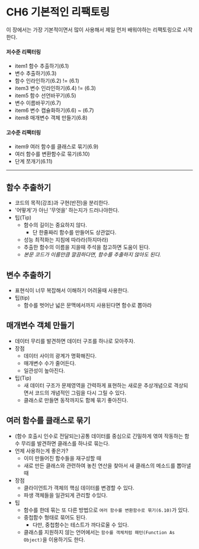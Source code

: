 # CH6  기본적인 리팩토링

이 장에서는 가장 기본적이면서 많이 사용해서 제일 먼저 배워야하는 리팩토링으로 시작한다.

#### 저수준 리팩터링 
- item1 함수 추출하기(6.1)
- 변수 추출하기(6.3)
- 함수 인라인하기(6.2) != (6.1)
- item3 변수 인라인하기(6.4) != (6.3)
- item5 함수 선언바꾸기(6.5)
- 변수 이름바꾸기(6.7)
- item6 변수 캡슐화하기(6.6) ~ (6.7)
- item8 매개변수 객체 만들기(6.8)

#### 고수준 리팩터링
- item9 여러 함수를 클래스로 묶기(6.9)
- 여러 함수를 변환함수로 묶기(6.10)
- 단계 쪼개기(6.11)

----

## 함수 추출하기
- 코드의 목적(강조)과 구현(반전)을 분리한다.
- '어떻게'가 아닌 '무엇을' 하는지가 드러나야한다.
- 팁(Tip)
    - 함수의 길이는 중요하지 않다.
        - 단 한줄짜리 함수를 만들어도 상관없다.
    - 성능 최적화는 지침에 따라라(하지마라)
    - 추출한 함수의 이름을 지을때 주석을 참고하면 도움이 된다.
    - *본문 코드가 이름만큼 깔끔하다면, 함수를 추출하지 않아도 된다.*

## 변수 추출하기
- 표현식이 너무 복잡해서 이해하기 어려울때 사용한다.
- 팁(tip)
    - 함수를 벗어난 넓은 문맥에서까지 사용된다면 함수로 뽑아라

## 매개변수 객체 만들기
- 데이터 무리를 발견하면 데이터 구조를 하나로 모아주자.
- 장점
    - 데이터 사이의 광계가 명확해진다.
    - 매개변수 수가 줄어든다.
    - 일관성이 높아진다.
- 팁(Tip)
    - 새 데이터 구조가 문제영역을 간력하게 표현하는 새로운 추상개념으로 격상되면서 코드의 개념적인 그림을 다시 그릴 수 있다.
    - 클래스로 만들면 동작까지도 함께 묶기 좋아진다.
    
## 여러 함수를 클래스로 묶기
- (함수 호출시 인수로 전달되는)공통 데이터를 중심으로 긴밀하게 엮여 작동하는 함수 무리를 발견하면 클래스를 하나로 묶는다.
- 언제 사용하는게 좋은가?
    - 이미 만들어진 함수들을 재구성할 때
    - 새로 만든 클래스와 관련하여 놓친 연산을 찾아서 새 클래스의 메소드를 뽑아낼 때 
- 장점
    - 클라이언트가 객체의 핵심 데이터를 변경할 수 있다.
    - 파생 객체들을 일관되게 관리할 수있다.
- 팁
    - 함수를 한데 묶는 또 다른 방법으로 `여러 함수를 변환함수로 묶기(6.10)`가 있다.
    - 중첩함수 형태로 묶어도 된다.
        - 다만, 중첩함수는 테스트가 까다로울 수 있다.
    - 클래스를 지원하지 않는 언어에서는 `함수를 객체처럼 패턴(Function As Object)`을 이용하기도 한다.